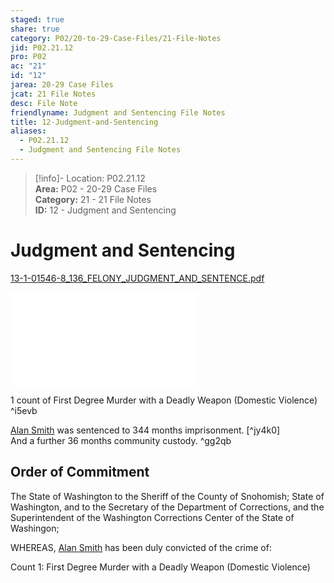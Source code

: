 ```yaml
---  
staged: true  
share: true  
category: P02/20-to-29-Case-Files/21-File-Notes  
jid: P02.21.12  
pro: P02  
ac: "21"  
id: "12"  
jarea: 20-29 Case Files  
jcat: 21 File Notes  
desc: File Note  
friendlyname: Judgment and Sentencing File Notes  
title: 12-Judgment-and-Sentencing  
aliases:  
  - P02.21.12  
  - Judgment and Sentencing File Notes  
---  
```

  
>[!info]- Location: P02.21.12  
>**Area:** P02 - 20-29 Case Files  
>**Category:** 21 - 21 File Notes  
>**ID:** 12 - Judgment and Sentencing  
  
# Judgment and Sentencing  
  
[13-1-01546-8_136_FELONY_JUDGMENT_AND_SENTENCE.pdf](../22-PDFs/22_13-1-01546-8_136_FELONY_JUDGMENT_AND_SENTENCE.pdf)  
  
![](../22-PDFs/22_13-1-01546-8_136_FELONY_JUDGMENT_AND_SENTENCE.pdf)  
  
1 count of First Degree Murder with a Deadly Weapon (Domestic Violence) ^i5evb  
  
[Alan Smith](../../70-to-79-People/72-Suspects-and-People-of-Interest/02-Alan-Smith.md) was sentenced to 344 months imprisonment. [^jy4k0]    
And a further 36 months community custody. ^gg2qb  
  
## Order of Commitment  
  
The State of Washington to the Sheriff of the County of Snohomish; State of Washington, and to the Secretary of the Department of Corrections, and the Superintendent of the Washington Corrections Center of the State of Washingon;  
  
WHEREAS, [Alan Smith](../../70-to-79-People/72-Suspects-and-People-of-Interest/02-Alan-Smith.md) has been duly convicted of the crime of:  
  
Count 1: First Degree Murder with a Deadly Weapon (Domestic Violence)  
